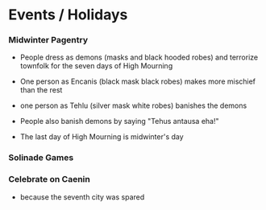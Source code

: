 # Events \/ Holidays

### Midwinter Pagentry

* People dress as demons \(masks and black hooded robes\) and terrorize townfolk for the seven days of High Mourning

* One person as Encanis \(black mask black robes\) makes more mischief than the rest

* one person as Tehlu \(silver mask white robes\) banishes the demons

* People also banish demons by saying "Tehus antausa eha!"

* The last day of High Mourning is midwinter's day




### Solinade Games

### Celebrate on Caenin

* because the seventh city was spared

